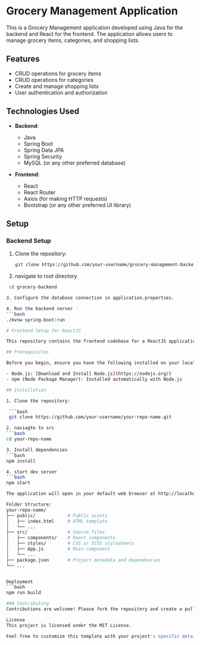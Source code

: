 # Grocery Management Application

This is a Grocery Management application developed using Java for the backend and React for the frontend. The application allows users to manage grocery items, categories, and shopping lists.

## Features

- CRUD operations for grocery items
- CRUD operations for categories
- Create and manage shopping lists
- User authentication and authorization

## Technologies Used

- **Backend**:
  - Java
  - Spring Boot
  - Spring Data JPA
  - Spring Security
  - MySQL (or any other preferred database)

- **Frontend**:
  - React
  - React Router
  - Axios (for making HTTP requests)
  - Bootstrap (or any other preferred UI library)

## Setup

### Backend Setup

1. Clone the repository:
   ```bash
   git clone https://github.com/your-username/grocery-management-backend.git


2. navigate to root directory
  ```bash
   cd grocery-backend

3. Configure the database connection in application.properties.

4. Run the backend server - 
  ```bash
  ./mvnw spring-boot:run

# Frontend Setup for ReactJS

This repository contains the frontend codebase for a ReactJS application. Follow the instructions below to set up the frontend environment and start development.

## Prerequisites

Before you begin, ensure you have the following installed on your local machine:

- Node.js: [Download and Install Node.js](https://nodejs.org/)
- npm (Node Package Manager): Installed automatically with Node.js

## Installation

1. Clone the repository:

   ```bash
   git clone https://github.com/your-username/your-repo-name.git

2. naviagte to src
  ```bash
  cd your-repo-name

3. Install dependencies
  ```bash
  npm install

4. start dev server
  ```bash
  npm start

The application will open in your default web browser at http://localhost:3000.

Folder Structure:
your-repo-name/
  ├── public/            # Public assets
  │   ├── index.html     # HTML template
  │   └── ...
  ├── src/               # Source files
  │   ├── components/    # React components
  │   ├── styles/        # CSS or SCSS stylesheets
  │   ├── App.js         # Main component
  │   └── ...
  ├── package.json       # Project metadata and dependencies
  └── ...


Deployment
  ```bash
  npm run build

### Contributing
Contributions are welcome! Please fork the repository and create a pull request with your changes.

License
This project is licensed under the MIT License.

Feel free to customize this template with your project's specific details, such as the repository URL, folder structure, and deployment instructions.
